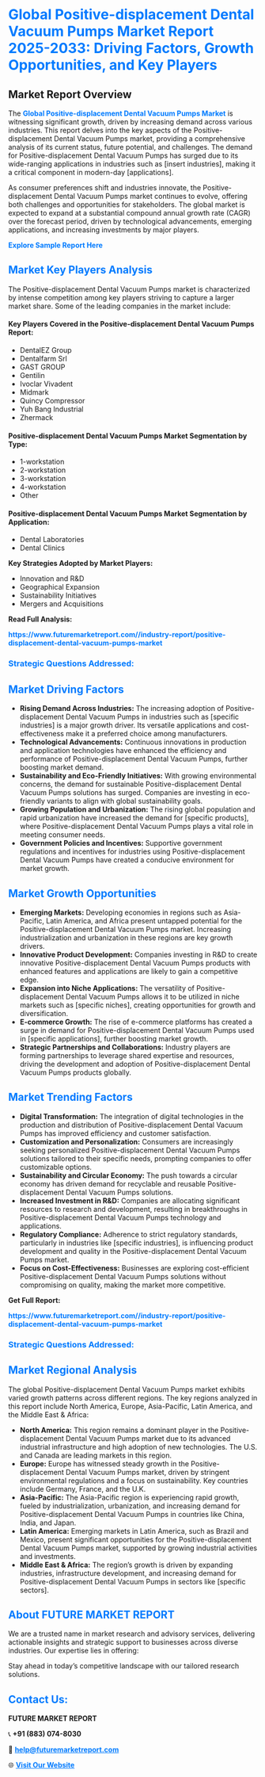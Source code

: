 <h1 style="color: #007BFF;">Global Positive-displacement Dental Vacuum Pumps Market Report 2025-2033: Driving Factors, Growth Opportunities, and Key Players</h1>

<section id="overview">
<h2>Market Report Overview</h2>
<p>The <a href="https://www.futuremarketreport.com//industry-report/positive-displacement-dental-vacuum-pumps-market" style="color: #007BFF; text-decoration: none;"><strong>Global Positive-displacement Dental Vacuum Pumps Market</strong></a> is witnessing significant growth, driven by increasing demand across various industries. This report delves into the key aspects of the Positive-displacement Dental Vacuum Pumps market, providing a comprehensive analysis of its current status, future potential, and challenges. The demand for Positive-displacement Dental Vacuum Pumps has surged due to its wide-ranging applications in industries such as [insert industries], making it a critical component in modern-day [applications].</p>
<p>As consumer preferences shift and industries innovate, the Positive-displacement Dental Vacuum Pumps market continues to evolve, offering both challenges and opportunities for stakeholders. The global market is expected to expand at a substantial compound annual growth rate (CAGR) over the forecast period, driven by technological advancements, emerging applications, and increasing investments by major players.</p>
</section>

<section id="overview">
<p><a href="https://www.futuremarketreport.com//request-sample/reportId=50134" style="color: #007BFF; text-decoration: none;"><strong>Explore Sample Report Here</strong></a></p>
</section>

<section id="key-players">
<h2 style="color: #007BFF;">Market Key Players Analysis</h2>
<p>The Positive-displacement Dental Vacuum Pumps market is characterized by intense competition among key players striving to capture a larger market share. Some of the leading companies in the market include:</p>
<h4>Key Players Covered in the Positive-displacement Dental Vacuum Pumps Report:</h4>
<ul><li>DentalEZ Group</li><li>Dentalfarm Srl</li><li>GAST GROUP</li><li>Gentilin</li><li>Ivoclar Vivadent</li><li>Midmark</li><li>Quincy Compressor</li><li>Yuh Bang Industrial</li><li>Zhermack</li></ul>
<h4>Positive-displacement Dental Vacuum Pumps Market Segmentation by Type:</h4>
<ul><li>1-workstation</li><li>2-workstation</li><li>3-workstation</li><li>4-workstation</li><li>Other</li></ul>

<h4>Positive-displacement Dental Vacuum Pumps Market Segmentation by Application:</h4>
<ul><li>Dental Laboratories</li><li>Dental Clinics</li></ul>
<p><strong>Key Strategies Adopted by Market Players:</strong></p>
<ul>
<li>Innovation and R&D</li>
<li>Geographical Expansion</li>
<li>Sustainability Initiatives</li>
<li>Mergers and Acquisitions</li>
</ul>
</section>

<section>
<p><strong>Read Full Analysis: </strong></p><a href="https://www.futuremarketreport.com//industry-report/positive-displacement-dental-vacuum-pumps-market" style="color: #007BFF; text-decoration: none;"><strong>https://www.futuremarketreport.com//industry-report/positive-displacement-dental-vacuum-pumps-market</strong></a>
<h3 style="color: #007BFF;">Strategic Questions Addressed:</h3>
</section>

<section id="driving-factors">
<h2 style="color: #007BFF;">Market Driving Factors</h2>
<ul>
<li><strong>Rising Demand Across Industries:</strong> The increasing adoption of Positive-displacement Dental Vacuum Pumps in industries such as [specific industries] is a major growth driver. Its versatile applications and cost-effectiveness make it a preferred choice among manufacturers.</li>
<li><strong>Technological Advancements:</strong> Continuous innovations in production and application technologies have enhanced the efficiency and performance of Positive-displacement Dental Vacuum Pumps, further boosting market demand.</li>
<li><strong>Sustainability and Eco-Friendly Initiatives:</strong> With growing environmental concerns, the demand for sustainable Positive-displacement Dental Vacuum Pumps solutions has surged. Companies are investing in eco-friendly variants to align with global sustainability goals.</li>
<li><strong>Growing Population and Urbanization:</strong> The rising global population and rapid urbanization have increased the demand for [specific products], where Positive-displacement Dental Vacuum Pumps plays a vital role in meeting consumer needs.</li>
<li><strong>Government Policies and Incentives:</strong> Supportive government regulations and incentives for industries using Positive-displacement Dental Vacuum Pumps have created a conducive environment for market growth.</li>
</ul>
</section>

<section id="growth-opportunities">
<h2 style="color: #007BFF;">Market Growth Opportunities</h2>
<ul>
<li><strong>Emerging Markets:</strong> Developing economies in regions such as Asia-Pacific, Latin America, and Africa present untapped potential for the Positive-displacement Dental Vacuum Pumps market. Increasing industrialization and urbanization in these regions are key growth drivers.</li>
<li><strong>Innovative Product Development:</strong> Companies investing in R&D to create innovative Positive-displacement Dental Vacuum Pumps products with enhanced features and applications are likely to gain a competitive edge.</li>
<li><strong>Expansion into Niche Applications:</strong> The versatility of Positive-displacement Dental Vacuum Pumps allows it to be utilized in niche markets such as [specific niches], creating opportunities for growth and diversification.</li>
<li><strong>E-commerce Growth:</strong> The rise of e-commerce platforms has created a surge in demand for Positive-displacement Dental Vacuum Pumps used in [specific applications], further boosting market growth.</li>
<li><strong>Strategic Partnerships and Collaborations:</strong> Industry players are forming partnerships to leverage shared expertise and resources, driving the development and adoption of Positive-displacement Dental Vacuum Pumps products globally.</li>
</ul>
</section>

<section id="trending-factors">
<h2 style="color: #007BFF;">Market Trending Factors</h2>
<ul>
<li><strong>Digital Transformation:</strong> The integration of digital technologies in the production and distribution of Positive-displacement Dental Vacuum Pumps has improved efficiency and customer satisfaction.</li>
<li><strong>Customization and Personalization:</strong> Consumers are increasingly seeking personalized Positive-displacement Dental Vacuum Pumps solutions tailored to their specific needs, prompting companies to offer customizable options.</li>
<li><strong>Sustainability and Circular Economy:</strong> The push towards a circular economy has driven demand for recyclable and reusable Positive-displacement Dental Vacuum Pumps solutions.</li>
<li><strong>Increased Investment in R&D:</strong> Companies are allocating significant resources to research and development, resulting in breakthroughs in Positive-displacement Dental Vacuum Pumps technology and applications.</li>
<li><strong>Regulatory Compliance:</strong> Adherence to strict regulatory standards, particularly in industries like [specific industries], is influencing product development and quality in the Positive-displacement Dental Vacuum Pumps market.</li>
<li><strong>Focus on Cost-Effectiveness:</strong> Businesses are exploring cost-efficient Positive-displacement Dental Vacuum Pumps solutions without compromising on quality, making the market more competitive.</li>
</ul>
</section>

<section>
<p><strong>Get Full Report: </strong></p><a href="https://www.futuremarketreport.com//industry-report/positive-displacement-dental-vacuum-pumps-market" style="color: #007BFF; text-decoration: none;"><strong>https://www.futuremarketreport.com//industry-report/positive-displacement-dental-vacuum-pumps-market</strong></a>
<h3 style="color: #007BFF;">Strategic Questions Addressed:</h3>
</section>


<section id="regional-analysis">
<h2 style="color: #007BFF;">Market Regional Analysis</h2>
<p>The global Positive-displacement Dental Vacuum Pumps market exhibits varied growth patterns across different regions. The key regions analyzed in this report include North America, Europe, Asia-Pacific, Latin America, and the Middle East & Africa:</p>
<ul>
<li><strong>North America:</strong> This region remains a dominant player in the Positive-displacement Dental Vacuum Pumps market due to its advanced industrial infrastructure and high adoption of new technologies. The U.S. and Canada are leading markets in this region.</li>
<li><strong>Europe:</strong> Europe has witnessed steady growth in the Positive-displacement Dental Vacuum Pumps market, driven by stringent environmental regulations and a focus on sustainability. Key countries include Germany, France, and the U.K.</li>
<li><strong>Asia-Pacific:</strong> The Asia-Pacific region is experiencing rapid growth, fueled by industrialization, urbanization, and increasing demand for Positive-displacement Dental Vacuum Pumps in countries like China, India, and Japan.</li>
<li><strong>Latin America:</strong> Emerging markets in Latin America, such as Brazil and Mexico, present significant opportunities for the Positive-displacement Dental Vacuum Pumps market, supported by growing industrial activities and investments.</li>
<li><strong>Middle East & Africa:</strong> The region’s growth is driven by expanding industries, infrastructure development, and increasing demand for Positive-displacement Dental Vacuum Pumps in sectors like [specific sectors].</li>
</ul>
</section>

<footer>
<h2 style="color: #007BFF;">About FUTURE MARKET REPORT</h2>
<p>We are a trusted name in market research and advisory services, delivering actionable insights and strategic support to businesses across diverse industries. Our expertise lies in offering:</p>

<p>Stay ahead in today’s competitive landscape with our tailored research solutions.</p>

<h2 style="color: #007BFF;">Contact Us:</h2>
<p><strong>FUTURE MARKET REPORT</strong></p>
<p>📞 <strong>+91 (883) 074-8030</strong></p>
<p>📧 <strong><a href="mailto:help@futuremarketreport.com" style="color: #007BFF;">help@futuremarketreport.com</a></strong></p>
<p>🌐 <strong><a href="https://www.futuremarketreport.com/" style="color: #007BFF;">Visit Our Website</a></strong></p>
</footer>